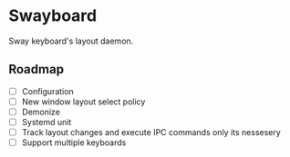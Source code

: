 # Swayboard

Sway keyboard's layout daemon.

## Roadmap
- [ ] Configuration
- [ ] New window layout select policy
- [ ] Demonize
- [ ] Systemd unit
- [ ] Track layout changes and execute IPC commands only its nessesery
- [ ] Support multiple keyboards
